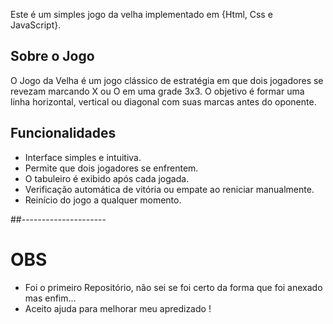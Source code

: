
Este é um simples jogo da velha implementado em {Html, Css e JavaScript}.

## Sobre o Jogo

O Jogo da Velha é um jogo clássico de estratégia em que dois jogadores se revezam marcando X ou O em uma grade 3x3. O objetivo é formar uma linha horizontal, vertical ou diagonal com suas marcas antes do oponente.

## Funcionalidades

- Interface simples e intuitiva.
- Permite que dois jogadores se enfrentem.
- O tabuleiro é exibido após cada jogada.
- Verificação automática de vitória ou empate ao reniciar manualmente.
- Reinício do jogo a qualquer momento.

##---------------------
# OBS
- Foi o primeiro Repositório, não sei se foi certo da forma que foi anexado mas enfim...
- Aceito ajuda para melhorar meu apredizado !  
